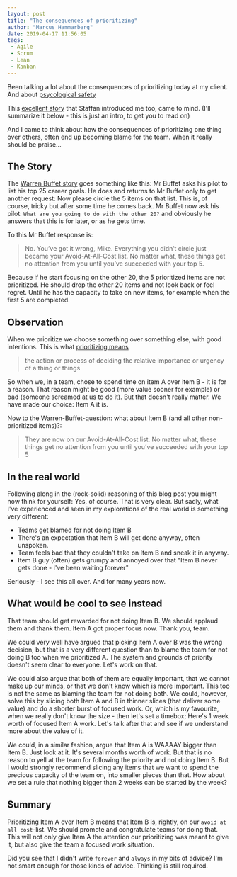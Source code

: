 ```yaml
---
layout: post
title: "The consequences of prioritizing"
author: "Marcus Hammarberg"
date: 2019-04-17 11:56:05
tags:
 - Agile
 - Scrum
 - Lean
 - Kanban
---
```


Been talking a lot about the consequences of prioritizing today at my client. And about [psycological safety](https://docs.google.com/document/d/1BAmaH1_U4z5tc3QpV5pMDoPsGmVSVYdSzefIfwjeT7E/export?format=pdf)

This [excellent story](https://jamesclear.com/buffett-focus) that Staffan introduced me too, came to mind. (I'll summarize it below - this is just an intro, to get you to read on)

And I came to think about how the consequences of prioritizing one thing over others, often end up becoming blame for the team. When it really should be praise...

<a name='more'></a>

## The Story

The [Warren Buffet story](https://jamesclear.com/buffett-focus) goes something like this: 
Mr Buffet asks his pilot to list his top 25 career goals. He does and returns to Mr Buffet only to get another request: Now please circle the 5 items on that list. This is, of course, tricky but after some time he comes back. 
Mr Buffet now ask his pilot: `What are you going to do with the other 20?` and obviously he answers that this is for later, or as he gets time. 

To this Mr Buffet response is:
> No. You’ve got it wrong, Mike. Everything you didn’t circle just became your Avoid-At-All-Cost list. No matter what, these things get no attention from you until you’ve succeeded with your top 5.

Because if he start focusing on the other 20, the 5 prioritized items are not prioritized. He should drop the other 20 items and not look back or feel regret. Until he has the capacity to take on new items, for example when the first 5 are completed. 

## Observation

When we prioritize we choose something over something else, with good intentions. This is what [prioritizing means](https://www.google.com/search?q=defintion+prioritzation&rlz=1C1GGRV_enSE816SE817&oq=defintion+prioritzation)

> the action or process of deciding the relative importance or urgency of a thing or things

So when we, in a team, chose to spend time on item A over item B - it is for a reason. That reason might be good (more value sooner for example) or bad (someone screamed at us to do it). But that doesn't really matter. We have made our choice: Item A it is.

Now to the Warren-Buffet-question: what about Item B (and all other non-prioritized items)?:

> They are now on our Avoid-At-All-Cost list. No matter what, these things get no attention from you until you’ve succeeded with your top 5 

## In the real world
Following along in the (rock-solid) reasoning of this blog post you might now think for yourself: Yes, of course. That is very clear. 
But sadly, what I've experienced and seen in my explorations of the real world is something very different:

* Teams get blamed for not doing Item B
* There's an expectation that Item B will get done anyway, often unspoken.
* Team feels bad that they couldn't take on Item B and sneak it in anyway. 
* Item B guy (often) gets grumpy and annoyed over that "Item B never gets done - I've been waiting forever"

Seriously - I see this all over. And for many years now.

## What would be cool to see instead
That team should get rewarded for not doing Item B. We should applaud them and thank them. Item A got proper focus now. Thank you, team.

We could very well have argued that picking Item A over B was the wrong decision, but that is a very different question than to blame the team for not doing B too when we prioritized A. The system and grounds of priority doesn't seem clear to everyone. Let's work on that.

We could also argue that both of them are equally important, that we cannot make up our minds, or that we don't know which is more important. This too is not the same as blaming the team for not doing both. We could, however, solve this by slicing both Item A and B in thinner slices (that deliver some value) and do a shorter burst of focused work. 
Or, which is my favourite, when we really don't know the size - then let's set a timebox; Here's 1 week worth of focused Item A work. Let's talk after that and see if we understand more about the value of it. 

We could, in a similar fashion, argue that Item A is WAAAAY bigger than Item B. Just look at it. It's several months worth of work. But that is no reason to yell at the team for following the priority and not doing Item B. But I would strongly recommend slicing any items that we want to spend the precious capacity of the team on, into smaller pieces than that. How about we set a rule that nothing bigger than 2 weeks can be started by the week?

## Summary
Prioritizing Item A over Item B means that Item B is, rightly, on our `avoid at all cost`-list. We should promote and congratulate teams for doing that. This will not only give Item A the attention our prioritizing was meant to give it, but also give the team a focused work situation. 

Did you see that I didn't write `forever` and `always` in my bits of advice? I'm not smart enough for those kinds of advice. Thinking is still required. 
